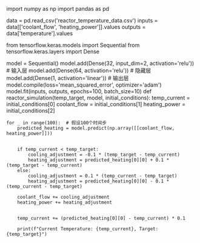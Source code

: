 import numpy as np
import pandas as pd


data = pd.read_csv('reactor_temperature_data.csv')
inputs = data[['coolant_flow', 'heating_power']].values
outputs = data['temperature'].values

from tensorflow.keras.models import Sequential
from tensorflow.keras.layers import Dense

model = Sequential()
model.add(Dense(32, input_dim=2, activation='relu'))  # 输入层
model.add(Dense(64, activation='relu'))              # 隐藏层
model.add(Dense(1, activation='linear'))             # 输出层
model.compile(loss='mean_squared_error', optimizer='adam')
model.fit(inputs, outputs, epochs=100, batch_size=10)
def reactor_simulation(temp_target, model, initial_conditions):
    temp_current = initial_conditions[0]
    coolant_flow = initial_conditions[1]
    heating_power = initial_conditions[2]
    
 
    for _ in range(100):  # 假设100个时间步
        predicted_heating = model.predict(np.array([[coolant_flow, heating_power]]))
        
       
        if temp_current < temp_target:
            cooling_adjustment = -0.1 * (temp_target - temp_current)
            heating_adjustment = predicted_heating[0][0] + 0.1 * (temp_target - temp_current)
        else:
            cooling_adjustment = 0.1 * (temp_current - temp_target)
            heating_adjustment = predicted_heating[0][0] - 0.1 * (temp_current - temp_target)
        
        coolant_flow += cooling_adjustment
        heating_power += heating_adjustment
        
 
        temp_current += (predicted_heating[0][0] - temp_current) * 0.1
        
        print(f"Current Temperature: {temp_current}, Target: {temp_target}")

